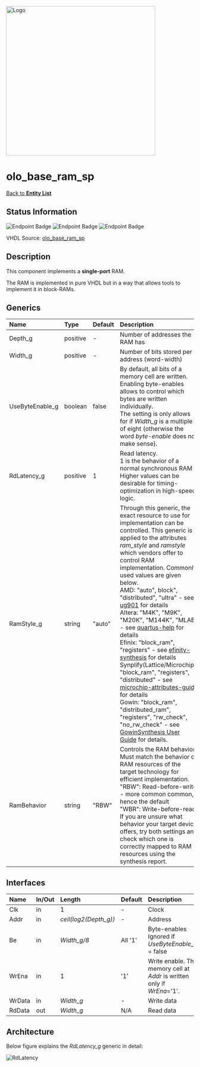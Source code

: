 <img src="../Logo.png" alt="Logo" width="400">

# olo_base_ram_sp

[Back to **Entity List**](../EntityList.md)

## Status Information

![Endpoint Badge](https://img.shields.io/endpoint?url=https://storage.googleapis.com/open-logic-badges/coverage/olo_base_ram_sp.json?cacheSeconds=0)
![Endpoint Badge](https://img.shields.io/endpoint?url=https://storage.googleapis.com/open-logic-badges/branches/olo_base_ram_sp.json?cacheSeconds=0)
![Endpoint Badge](https://img.shields.io/endpoint?url=https://storage.googleapis.com/open-logic-badges/issues/olo_base_ram_sp.json?cacheSeconds=0)

VHDL Source: [olo_base_ram_sp](../../src/base/vhdl/olo_base_ram_sp.vhd)

## Description

This component implements a **single-port** RAM.

The RAM is implemented in pure VHDL but in a way that allows tools to implement it in block-RAMs.

## Generics

| Name            | Type     | Default | Description                                                  |
| :-------------- | :------- | ------- | :----------------------------------------------------------- |
| Depth_g         | positive | -       | Number of addresses the RAM has                              |
| Width_g         | positive | -       | Number of bits stored per address (word-width)               |
| UseByteEnable_g | boolean  | false   | By default, all bits of a memory cell are written. Enabling byte-enables allows to control which bytes are written individually. <br>The setting is only allows for if _Width_g_ is a multiple of eight (otherwise the word _byte-enable_ does not make sense). |
| RdLatency_g     | positive | 1       | Read latency. <br>1 is the behavior of a normal synchronous RAM<br>Higher values can be desirable for timing-optimization in high-speed logic. |
| RamStyle_g      | string   | "auto"  | Through this generic, the exact resource to use for implementation can be controlled. This generic is applied to the attributes _ram_style_ and _ramstyle_ which vendors offer to control RAM implementation. Commonly used values are given below.<br>AMD: "auto", block", "distributed", "ultra" - see [ug901](https://docs.amd.com/r/en-US/ug901-vivado-synthesis/RAM_STYLE?tocId=EWhb59DDWEWsMr4arnAICw) for details<br>Altera: "M4K", "M9K", "M20K", "M144K", "MLAB" - see [quartus-help](https://www.intel.com/content/www/us/en/programmable/quartushelp/17.0/hdl/vhdl/vhdl_file_dir_ram.htm) for details<br />Efinix: "block_ram", "registers" - see [efinity-synthesis](https://www.efinixinc.com/docs/efinity-synthesis-v3.9.pdf) for details<br />Synplify(Lattice/Microchip): "block_ram", "registers", "distributed" - see [microchip-attributes-guide](https://ww1.microchip.com/downloads/aemdocuments/documents/fpga/ProductDocuments/ReleaseNotes/microsemi_p201903asp1_attribute_reference.pdf) for details<br />Gowin: "block_ram", "distributed_ram", "registers", "rw_check", "no_rw_check" - see [GowinSynthesis User Guide](https://cdn.gowinsemi.com.cn/SUG550E.pdf) for details. |
| RamBehavior     | string   | "RBW"   | Controls the RAM behavior. Must match the behavior of RAM resources of the target technology for efficient implementation.<br>"RBW": Read-before-write - more common common, hence the default <br>"WBR": Write-before-read<br>If you are unsure what behavior your target device offers, try both settings and check which one is correctly mapped to RAM resources using the synthesis report. |

## Interfaces

| Name   | In/Out | Length                | Default | Description                                                  |
| :----- | :----- | :-------------------- | ------- | :----------------------------------------------------------- |
| Clk    | in     | 1                     | -       | Clock                                                        |
| Addr   | in     | _ceil(log2(Depth_g))_ | -       | Address                                                      |
| Be     | in     | _Width_g/8_           | All '1' | Byte-enables<br>Ignored if _UseByteEnable_g_ = false         |
| WrEna  | in     | 1                     | '1'     | Write enable. The memory cell at _Addr_ is written only if _WrEna_='1'. |
| WrData | in     | _Width_g_             | -       | Write data                                                   |
| RdData | out    | _Width_g_             | N/A     | Read data                                                    |

## Architecture

Below figure explains the _RdLatency_g_ generic in detail:

![RdLatency](./ram/RdLatency_SP.png)
